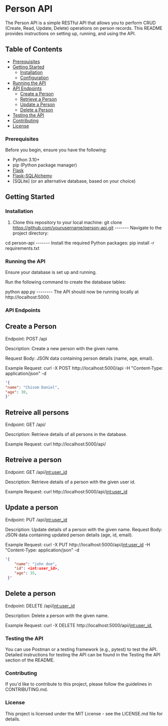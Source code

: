 
# Person API

The Person API is a simple RESTful API that allows you to perform CRUD (Create, Read, Update, Delete) operations on person records. This README provides instructions on setting up, running, and using the API.

## Table of Contents

- [Prerequisites](#prerequisites)
- [Getting Started](#getting-started)
  - [Installation](#installation)
  - [Configuration](#configuration)
- [Running the API](#running-the-api)
- [API Endpoints](#api-endpoints)
  - [Create a Person](#create-a-person)
  - [Retrieve a Person](#retrieve-a-person)
  - [Update a Person](#update-a-person)
  - [Delete a Person](#delete-a-person)
- [Testing the API](#testing-the-api)
- [Contributing](#contributing)
- [License](#license)

### Prerequisites

Before you begin, ensure you have the following:

- Python 3.10+
- pip (Python package manager)
- [Flask](https://flask.palletsprojects.com/en/2.2.x/)
- [Flask-SQLAlchemy](https://flask-sqlalchemy.palletsprojects.com/en/3.x/)
- [SQLite] (or an alternative database, based on your choice)

## Getting Started

### Installation

1. Clone this repository to your local machine:
git clone https://github.com/yourusername/person-api.git ------- Navigate to the project directory:


cd person-api ------- Install the required Python packages:
pip install -r requirements.txt


### Running the API
Ensure your database is set up and running.

Run the following command to create the database tables:


python app.py -------- The API should now be running locally at http://localhost:5000.

### API Endpoints

  ## Create a Person
Endpoint: POST /api

Description: Create a new person with the given name.

Request Body: JSON data containing person details (name, age, email).

Example Request: 
  curl -X POST http://localhost:5000/api -H "Content-Type: application/json" -d 
  ```json
  '{
  "name": "Chisom Daniel",
  "age": 30,
}'
```
## Retreive all persons
Endpoint: GET /api/

Description: Retrieve details of all persons in the database.

Example Request:
  curl http://localhost:5000/api/


  ## Retreive a person
Endpoint: GET /api/<int:user_id>

Description: Retrieve details of a person with the given user id.

Example Request:
  curl http://localhost:5000/api/<int:user_id>
  

  ## Update a person
Endpoint: PUT /api/<int:user_id>

Description: Update details of a person with the given name.
Request Body: JSON data containing updated person details (age, id, email).

Example Request:
   curl -X PUT http://localhost:5000/api/<int:user_id> -H "Content-Type: application/json" -d 
   ```json
   '{
       "name": "john doe",
       "id": <int:user_id>,
       "age": 35,
    }'
```
  ## Delete a person
Endpoint: DELETE /api/<int:user_id>

Description: Delete a person with the given name.

Example Request:
   curl -X DELETE http://localhost:5000/api/<int:user_id>,


### Testing the API
You can use Postman or a testing framework (e.g., pytest) to test the API. Detailed instructions for testing the API can be found in the Testing the API section of the README.

### Contributing
If you'd like to contribute to this project, please follow the guidelines in CONTRIBUTING.md.

### License
This project is licensed under the MIT License - see the LICENSE.md file for details.